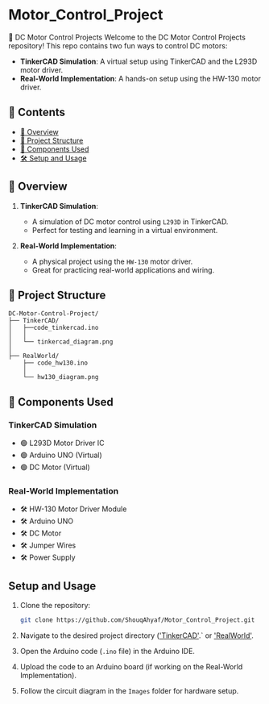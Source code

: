 # Motor_Control_Project

🚀 DC Motor Control Projects
Welcome to the DC Motor Control Projects repository! This repo contains two fun ways to control DC motors:

- **TinkerCAD Simulation**: A virtual setup using TinkerCAD and the L293D motor driver.
- **Real-World Implementation**: A hands-on setup using the HW-130 motor driver.

## 📑 Contents
- [🌟 Overview](#-overview)
- [📁 Project Structure](#-project-structure)
- [🔌 Components Used](#-components-used)
- [🛠️ Setup and Usage](#️-setup-and-usage)

## 🌟 Overview

1. **TinkerCAD Simulation**:
   - A simulation of DC motor control using `L293D` in TinkerCAD.
   - Perfect for testing and learning in a virtual environment. 

2. **Real-World Implementation**:
   - A physical project using the `HW-130` motor driver.
   - Great for practicing real-world applications and wiring. 
  
     
## 📁 Project Structure
```
DC-Motor-Control-Project/
├── TinkerCAD/
│   ├──code_tinkercad.ino
│   │  
│   └── tinkercad_diagram.png
│   
├── RealWorld/
    ├── code_hw130.ino
    │   
    └── hw130_diagram.png

```
## 🔌 Components Used
### TinkerCAD Simulation 
- 🟢 L293D Motor Driver IC
- 🟢 Arduino UNO (Virtual)
- 🟢 DC Motor (Virtual)

### Real-World Implementation
- 🛠️ HW-130 Motor Driver Module
- 🛠️ Arduino UNO
- 🛠️ DC Motor
- 🛠️ Jumper Wires
- 🛠️ Power Supply

## Setup and Usage
1. Clone the repository:
   ```bash
   git clone https://github.com/ShouqAhyaf/Motor_Control_Project.git
   ```

2. Navigate to the desired project directory (['TinkerCAD'](./TinkerCAD).` or ['RealWorld'](./RealWorld).

3. Open the Arduino code (`.ino` file) in the Arduino IDE.

4. Upload the code to an Arduino board (if working on the Real-World Implementation).

5. Follow the circuit diagram in the `Images` folder for hardware setup.
